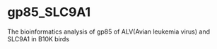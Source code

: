 # gp85_SLC9A1
The bioinformatics analysis of gp85 of ALV(Avian leukemia virus) and SLC9A1 in B10K birds
